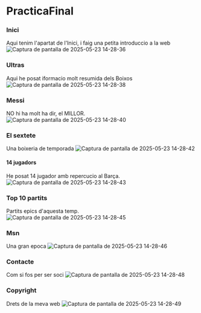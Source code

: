 # PracticaFinal


### Inici
Aqui tenim l'apartat de l'Inici, i faig una petita introduccio a la web
![Captura de pantalla de 2025-05-23 14-28-36](https://github.com/user-attachments/assets/e19c8bed-2562-45c1-bab5-39c3a4361211)


### Ultras
Aqui he posat iformacio molt resumida dels Boixos 
![Captura de pantalla de 2025-05-23 14-28-38](https://github.com/user-attachments/assets/70f0b4a5-94de-4698-99a9-c17c1724c591)


### Messi
NO hi ha molt ha dir, el MILLOR.
![Captura de pantalla de 2025-05-23 14-28-40](https://github.com/user-attachments/assets/dac8ee64-ac53-4906-a89a-7ef14a76ba7c)


### El sextete 
Una boixeria de temporada
![Captura de pantalla de 2025-05-23 14-28-42](https://github.com/user-attachments/assets/8290e9e8-17a8-4516-8005-b6dee7ac6819)


#### 14 jugadors
He posat 14 jugador amb repercucio al Barça.
![Captura de pantalla de 2025-05-23 14-28-43](https://github.com/user-attachments/assets/06f13b5b-06bc-4e47-8d5c-fbc2774b5d53)


### Top 10 partits 
Partits epics d'aquesta temp.
![Captura de pantalla de 2025-05-23 14-28-45](https://github.com/user-attachments/assets/0c91e4ad-723f-47de-bdaf-58d8bc58c516)


### Msn 
Una gran epoca
![Captura de pantalla de 2025-05-23 14-28-46](https://github.com/user-attachments/assets/3f47e1fa-cfb7-4cba-b5c9-ec545940bdfe)


### Contacte
Com si fos per ser soci
![Captura de pantalla de 2025-05-23 14-28-48](https://github.com/user-attachments/assets/cf868664-5099-4f8b-800b-77189c680556)


### Copyright
Drets de la meva web
![Captura de pantalla de 2025-05-23 14-28-49](https://github.com/user-attachments/assets/2ad963e7-82b4-426c-8f13-0ebe982e58fe)
